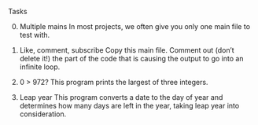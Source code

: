 Tasks

0. Multiple mains
In most projects, we often give you only one main file to test with.

1. Like, comment, subscribe
Copy this main file. Comment out (don’t delete it!) the part of the code that is causing the output to go into an infinite loop.

2. 0 > 972?
This program prints the largest of three integers.

3. Leap year
This program converts a date to the day of year and determines how many days are left in the year, taking leap year into consideration.
